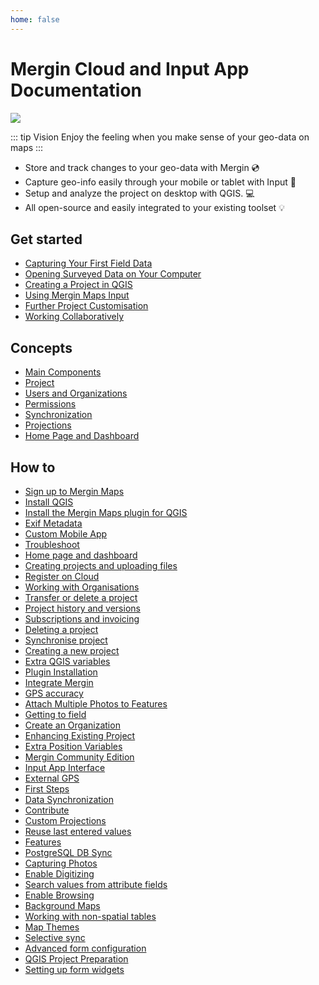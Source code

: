```yaml
---
home: false
---
```



# Mergin Cloud and Input App Documentation

![](preview.jpeg)

::: tip Vision
Enjoy the feeling when you make sense of your geo-data on maps
:::

- Store and track changes to your geo-data with Mergin :cd:
- Capture geo-info easily through your mobile or tablet with Input :iphone:
- Setup and analyze the project on desktop with QGIS. :computer:
- All open-source and easily integrated to your existing toolset :bulb:

<CommunityJoin />

## Get started 

- [Capturing Your First Field Data](./tutorials/capturing-first-data/index.md)
- [Opening Surveyed Data on Your Computer](./tutorials/opening-surveyed-data-on-your-computer/index.md)
- [Creating a Project in QGIS](./tutorials/creating-a-project-in-qgis/index.md)
- [Using Mergin Maps Input](./tutorials/mobile/index.md)
- [Further Project Customisation](./tutorials/further-project-customisation/index.md)
- [Working Collaboratively](./tutorials/working-collaboratively/index.md)


## Concepts

- [Main Components](./concepts/components/index.md)
- [Project](./concepts/project/index.md)
- [Users and Organizations](./concepts/users-and-orgs/index.md)
- [Permissions](./concepts/permissions/index.md)
- [Synchronization](./concepts/synchronization/index.md)
- [Projections](./concepts/projections/index.md)
- [Home Page and Dashboard](./concepts/home-page-and-dashboard/index.md)


## How to

- [Sign up to Mergin Maps](./howto/sign-up-to-mergin-maps/)
- [Install QGIS](./howto/install-qgis/)
- [Install the Mergin Maps plugin for QGIS](./howto/install-mergin-maps-plugin-for-qgis/)
- [Exif Metadata](./howto/exif_metadata)
- [Custom Mobile App](./howto/customapp)
- [Troubleshoot](./howto/manage/troubleshoot)
- [Home page and dashboard](./howto/manage/web/dashboard)
- [Creating projects and uploading files](./howto/manage/web/web-create-project)
- [Register on Cloud](./howto/manage/web/register)
- [Working with Organisations](./howto/manage/web/working-with-organisations)
- [Transfer or delete a project](./howto/manage/web/project-advanced)
- [Project history and versions](./howto/manage/web/project-details)
- [Subscriptions and invoicing](./howto/manage/web/subscriptions)
- [Deleting a project](./howto/manage/plugin/plugin-delete-project)
- [Synchronise project](./howto/manage/plugin/plugin-sync-project)
- [Creating a new project](./howto/manage/plugin/plugin-new-project)
- [Extra QGIS variables](./howto/manage/plugin/plugin-variables)
- [Plugin Installation](./howto/manage/plugin/install)
- [Integrate Mergin](./howto/integration)
- [GPS accuracy](./howto/gps_accuracy)
- [Attach Multiple Photos to Features](./howto/attach-multiple-photos-to-features/)
- [Getting to field](./howto/input-tour/)
- [Create an Organization](./howto/create-an-organization/)
- [Enhancing Existing Project](./howto/mergin-tour/)
- [Extra Position Variables](./howto/position_variables)
- [Mergin Community Edition](./howto/mergince)
- [Input App Interface](./howto/input_ui)
- [External GPS](./howto/external_gps)
- [First Steps](./howto/quick-start/)
- [Data Synchronization](./howto/data_sync)
- [Contribute](./howto/contribute)
- [Custom Projections](./howto/proj)
- [Reuse last entered values](./howto/reuse_last_values)
- [Features](./howto/input_features)
- [PostgreSQL DB Sync](./howto/dbsync)
- [Capturing Photos](./howto/project/settingup_forms_photo)
- [Enable Digitizing](./howto/project/enable_digitizing)
- [Search values from attribute fields](./howto/project/search_data)
- [Enable Browsing](./howto/project/enable_browsing)
- [Background Maps](./howto/project/settingup_background_map)
- [Working with non-spatial tables](./howto/project/working_with_nonspatial_data)
- [Map Themes](./howto/project/setup_themes)
- [Selective sync](./howto/project/selective_sync/)
- [Advanced form configuration](./howto/project/settingup_forms_settings)
- [QGIS Project Preparation](./howto/project/features)
- [Setting up form widgets](./howto/project/settingup_forms)
